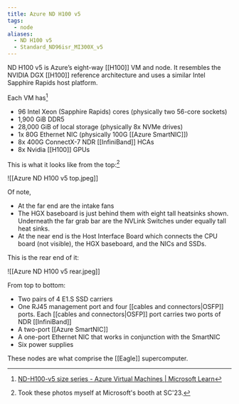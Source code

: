```yaml
---
title: Azure ND H100 v5
tags:
  - node
aliases:
  - ND H100 v5
  - Standard_ND96isr_MI300X_v5
---
```

ND H100 v5 is Azure’s eight-way [[H100]] VM and node. It resembles the NVIDIA DGX [[H100]] reference architecture and uses a similar Intel Sapphire Rapids host platform.

Each VM has[^2]

- 96 Intel Xeon (Sapphire Rapids) cores (physically two 56-core sockets)
- 1,900 GiB DDR5
- 28,000 GiB of local storage (physically 8x NVMe drives)
- 1x 80G Ethernet NIC (physically 100G [[Azure SmartNIC]])
- 8x 400G ConnectX-7 NDR [[InfiniBand]] HCAs
- 8x Nvidia [[H100]] GPUs

This is what it looks like from the top:[^1]

![[Azure ND H100 v5 top.jpeg]]

Of note,

- At the far end are the intake fans
- The HGX baseboard is just behind them with eight tall heatsinks shown. Underneath the far grab bar are the NVLink Switches under equally tall heat sinks.
- At the near end is the Host Interface Board which connects the CPU board (not visible), the HGX baseboard, and the NICs and SSDs.

This is the rear end of it:

![[Azure ND H100 v5 rear.jpeg]]

From top to bottom:

* Two pairs of 4 E1.S SSD carriers
* One RJ45 management port and four [[cables and connectors|OSFP]] ports. Each [[cables and connectors|OSFP]] port carries two ports of NDR [[InfiniBand]]
* A two-port [[Azure SmartNIC]]
* A one-port Ethernet NIC that works in conjunction with the SmartNIC
* Six power supplies

These nodes are what comprise the [[Eagle]] supercomputer.

[^1]: Took these photos myself at Microsoft's booth at SC'23.
[^2]: [ND-H100-v5 size series - Azure Virtual Machines | Microsoft Learn](https://learn.microsoft.com/en-us/azure/virtual-machines/sizes/gpu-accelerated/ndh100v5-series?tabs=sizebasic)